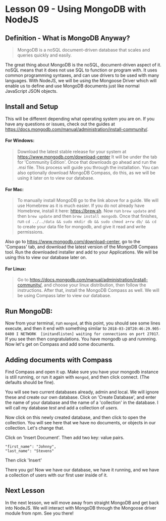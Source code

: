 # Lesson 09 - Using MongoDB with NodeJS

## Definition - What is MongoDB Anyway?

> MongoDB is a noSQL document-driven database that scales and queries quickly and easily.

The great thing about MongoDB is the noSQL, document-driven aspect of it. noSQL means that it does not use SQL to function or program with. It uses common programming syntaxes, and can use drivers to be used with many languages. With NodeJS, we will be using the Mongoose Driver which will enable us to define and use MongoDB documents just like normal JavaScript JSON objects.

## Install and Setup

This will be different depending what operating system you are on. If you have any questions or issues, check out the guides at https://docs.mongodb.com/manual/administration/install-community/. 

#### For Windows: 
> Download the latest stable release for your system at https://www.mongodb.com/download-center It will be under the tab for 'Community Edition'. Once that downloads go ahead and run the *.msi* file. This process will guide you through the installation. You can also optionally download MongoDB Compass, do this, as we will be using it later on to view our database.

#### For Mac:
> To manually install MongoDB go to the link above for a guide. We will use Homebrew as it is much easier. If you do not already have Homebrew, install it here: https://brew.sh. Now run `brew update` and then `brew update` and then `brew install mongodb`. Once that finishes, run `cd ../../data && sudo mkdir db && sudo chmod a+rw db/ && cd` to create your data file for mongodb, and give it read and write permissions.

Also go to https://www.mongodb.com/download-center, go to the 'Compass' tab, and download the latest version of the MongoDB Compass tool. Run the downloaded installer and add to your Applications. We will be using this to view our database later on.

#### For Linux: 
> Go to https://docs.mongodb.com/manual/administration/install-community/, and choose your linux distribution, then follow the instructions. After that, install the MongoDB Compass as well. We will be using Compass later to view our database.

## Run MongoDB:

Now from your terminal, run `mongod`, at this point, you should see some lines execute, and then it end with something similar to `2018-03-28T20:46:29.905-0400 I NETWORK  [initandlisten] waiting for connections on port 27017`. If you see then then congratulations. You have mongodb up and runnning. Now let's get on Compass and add some documents.

## Adding documents with Compass

Find Compass and open it up. Make sure you have your mongodb instance is still running, or run it again with `mongod`, and then click connect. (The defaults should be fine).

You will see two current databases already, admin and local. We will ignore these and create our own database. Click on 'Create Database', and enter the name of your database and the name of a 'collection' in the database. I will call my database *test* and add a collection of *users*. 

Now click on this newly created database, and then click to open the collection. You will see here that we have no documents, or objects in our collection. Let's change that. 

Click on 'Insert Document'. Then add two key: value pairs.
```
"first_name": "Johnny",
"last_name": "Stevens"
```
Then click 'Insert'

There you go! Now we have our database, we have it running, and we have a collection of users with our first user inside of it. 

## Next Lesson 

In the next lesson, we will move away from straight MongoDB and get back into NodeJS. We will interact with MongoDB through the Mongoose driver module from npm. See you there!


